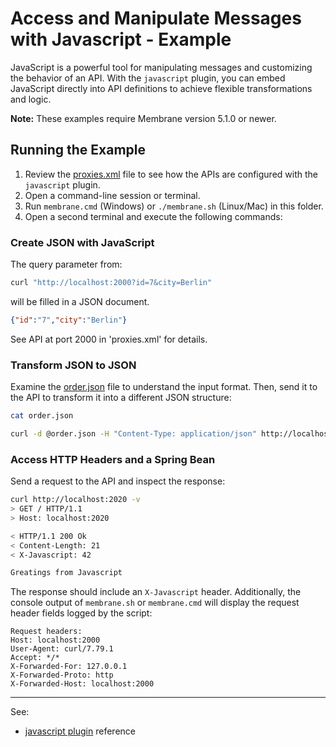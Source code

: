 # Access and Manipulate Messages with Javascript - Example

JavaScript is a powerful tool for manipulating messages and customizing the behavior of an API. With the `javascript` plugin, you can embed JavaScript directly into API definitions to achieve flexible transformations and logic.

**Note:** These examples require Membrane version 5.1.0 or newer.

## Running the Example

1. Review the [proxies.xml](proxies.xml) file to see how the APIs are configured with the `javascript` plugin.
2. Open a command-line session or terminal.
3. Run `membrane.cmd` (Windows) or `./membrane.sh` (Linux/Mac) in this folder.
4. Open a second terminal and execute the following commands:

### Create JSON with JavaScript

The query parameter from:

```bash
curl "http://localhost:2000?id=7&city=Berlin" 
```

will be filled in a JSON document. 

```json
{"id":"7","city":"Berlin"}
```

See API at port 2000 in 'proxies.xml' for details.

### Transform JSON to JSON

Examine the [order.json](order.json) file to understand the input format. Then, send it to the API to transform it into a different JSON structure:

```bash
cat order.json

curl -d @order.json -H "Content-Type: application/json" http://localhost:2010
```

### Access HTTP Headers and a Spring Bean

Send a request to the API and inspect the response:

```bash
curl http://localhost:2020 -v
> GET / HTTP/1.1
> Host: localhost:2020

< HTTP/1.1 200 Ok
< Content-Length: 21
< X-Javascript: 42

Greatings from Javascript       
```

The response should include an `X-Javascript` header. Additionally, the console output of `membrane.sh` or `membrane.cmd` will display the request header fields logged by the script:

```
Request headers:
Host: localhost:2000
User-Agent: curl/7.79.1
Accept: */*
X-Forwarded-For: 127.0.0.1
X-Forwarded-Proto: http
X-Forwarded-Host: localhost:2000
```

---
See: 
- [javascript plugin](https://www.membrane-soa.org/service-proxy-doc/current/configuration/reference/javascript.htm) reference







